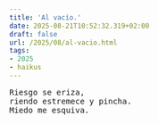 ```yaml
---
title: 'Al vacío.'
date: 2025-08-21T10:52:32.319+02:00
draft: false
url: /2025/08/al-vacio.html
tags:
- 2025
- haikus
---
```


<pre>
Riesgo se eriza,
riendo estremece y pincha.
Miedo me esquiva.
</pre>
